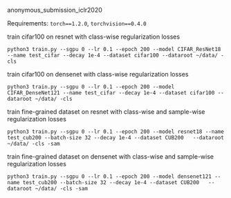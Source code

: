  anonymous_submission_iclr2020

Requirements: `torch==1.2.0`, `torchvision==0.4.0`

train cifar100 on resnet with class-wise regularization losses

`python3 train.py --sgpu 0 --lr 0.1 --epoch 200 --model CIFAR_ResNet18 --name test_cifar --decay 1e-4 --dataset cifar100 --dataroot ~/data/ -cls`

train cifar100 on densenet with class-wise regularization losses

`python3 train.py --sgpu 0 --lr 0.1 --epoch 200 --model CIFAR_DenseNet121 --name test_cifar --decay 1e-4 --dataset cifar100 --dataroot ~/data/ -cls`

train fine-grained dataset on resnet with class-wise and sample-wise regularization losses

`python3 train.py --sgpu 0 --lr 0.1 --epoch 200 --model resnet18 --name test_cub200 --batch-size 32 --decay 1e-4 --dataset CUB200   --dataroot ~/data/ -cls -sam`

train fine-grained dataset on densenet with class-wise and sample-wise regularization losses

`python3 train.py --sgpu 0 --lr 0.1 --epoch 200 --model densenet121 --name test_cub200 --batch-size 32 --decay 1e-4 --dataset CUB200   --dataroot ~/data/ -cls -sam`

